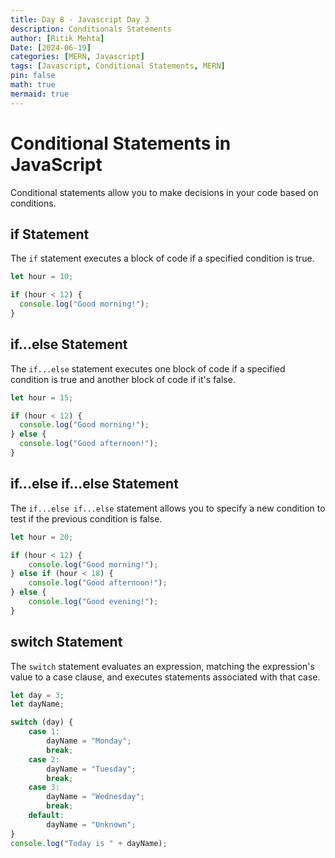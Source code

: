 ```yaml
---
title: Day 8 - Javascript Day 3
description: Conditionals Statements
author: [Ritik Mehta]
Date: [2024-06-19]
categories: [MERN, Javascript]
tags: [Javascript, Conditional Statements, MERN]
pin: false
math: true
mermaid: true
---
```


# Conditional Statements in JavaScript

Conditional statements allow you to make decisions in your code based on conditions.

## if Statement

The `if` statement executes a block of code if a specified condition is true.

```javascript
let hour = 10;

if (hour < 12) {
  console.log("Good morning!");
}
```

## if...else Statement

The `if...else` statement executes one block of code if a specified condition is true and another block of code if it's false.

```javascript
let hour = 15;

if (hour < 12) {
  console.log("Good morning!");
} else {
  console.log("Good afternoon!");
}
```

## if...else if...else Statement

The `if...else if...else` statement allows you to specify a new condition to test if the previous condition is false.

````javascript
let hour = 20;

if (hour < 12) {
    console.log("Good morning!");
} else if (hour < 18) {
    console.log("Good afternoon!");
} else {
    console.log("Good evening!");
}
````

## switch Statement

The `switch` statement evaluates an expression, matching the expression's value to a case clause, and executes statements associated with that case.

````javascript
let day = 3;
let dayName;

switch (day) {
    case 1:
        dayName = "Monday";
        break;
    case 2:
        dayName = "Tuesday";
        break;
    case 3:
        dayName = "Wednesday";
        break;
    default:
        dayName = "Unknown";
}
console.log("Today is " + dayName);
````
